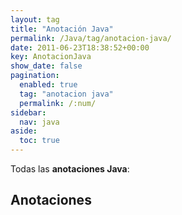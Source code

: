 ```yaml
---
layout: tag
title: "Anotación Java"
permalink: /Java/tag/anotacion-java/
date: 2011-06-23T18:38:52+00:00
key: AnotacionJava
show_date: false
pagination: 
  enabled: true
  tag: "anotacion java"
  permalink: /:num/    
sidebar:
  nav: java
aside:
  toc: true
---
```


Todas las <strong>anotaciones Java</strong>:
<h2>Anotaciones</h2>